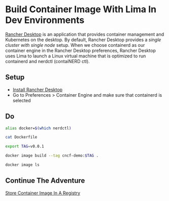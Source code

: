 # Build Container Image With Lima In Dev Environments

[Rancher Desktop](https://docs.rancherdesktop.io/) is an application that provides container management and Kubernetes on the desktop. By default, Rancher Desktop provides a *single cluster with single node* setup. When we choose containerd as our container engine in the Rancher Desktop preferences, Rancher Desktop uses Lima to launch a Linux virtual machine that is optimized to run containerd and nerdctl (contaiNERD ctl).

## Setup

* [Install Rancher Desktop](https://docs.rancherdesktop.io/getting-started/installation)
* Go to Preferences > Container Engine and make sure that containerd is selected

## Do

```bash
alias docker=$(which nerdctl)

cat Dockerfile

export TAG=v0.0.1

docker image build --tag cncf-demo:$TAG .

docker image ls
```

## Continue The Adventure

[Store Container Image In A Registry](../registry/story.md)

